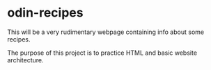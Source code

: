 # odin-recipes

This will be a very rudimentary webpage containing info about some recipes. 

The purpose of this project is to practice HTML and basic website architecture.